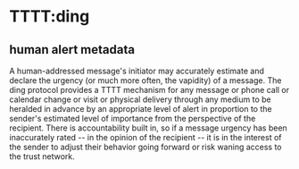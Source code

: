 # TTTT:ding
## human alert metadata

A human-addressed message's initiator may accurately estimate and declare the urgency (or much more often, the vapidity) of a message. The ding protocol provides a TTTT mechanism for any message or phone call or calendar change or visit or physical delivery through any medium to be heralded in advance by an appropriate level of alert in proportion to the sender's estimated level of importance from the perspective of the recipient. There is accountability built in, so if a message urgency has been inaccurately rated -- in the opinion of the recipient -- it is in the interest of the sender to adjust their behavior going forward or risk waning access to the trust network.
